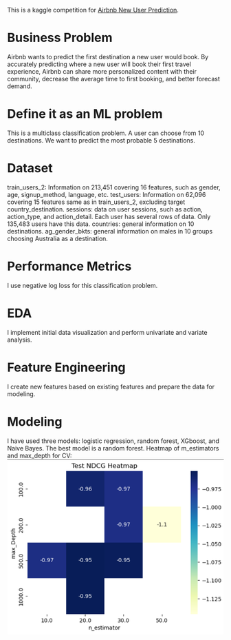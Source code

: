 This is a kaggle competition for [Airbnb New User Prediction](https://www.kaggle.com/competitions/airbnb-recruiting-new-user-bookings). 
# Business Problem
Airbnb wants to predict the first destination a new user would book. By accurately predicting where a new user will book their first travel experience, Airbnb can share more personalized content with their community, decrease the average time to first booking, and better forecast demand.
# Define it as an ML problem
This is a multiclass classification problem. A user can choose from 10 destinations. We want to predict the most probable 5 destinations. 
# Dataset 
train_users_2: Information on 213,451 covering 16 features, such as gender, age, signup_method, language, etc.
test_users: Information on 62,096 covering 15 features same as in train_users_2, excluding target country_destination. 
sessions: data on user sessions, such as action, action_type, and action_detail. Each user has several rows of data. Only 135,483 users have this data. 
countries: general information on 10 destinations. 
ag_gender_bkts: general information on males in 10 groups choosing Australia as a destination. 
# Performance Metrics
I use negative log loss for this classification problem. 
# EDA 
I implement initial data visualization and perform univariate and variate analysis. 
# Feature Engineering
I create new features based on existing features and prepare the data for modeling. 
# Modeling
I have used three models: logistic regression, random forest, XGboost, and Naive Bayes. The best model is a random forest. 
Heatmap of m_estimators and max_depth for CV: 
![CV Heatmap](test_heatmap.png)

